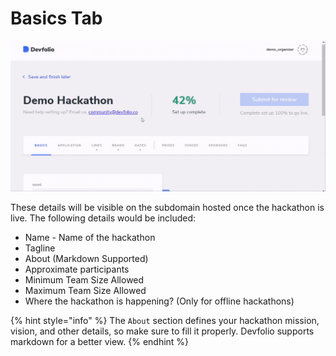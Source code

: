 # Basics Tab

![](../../.gitbook/assets/basic-details.gif)

These details will be visible on the subdomain hosted once the hackathon is live. The following details would be included:

* Name - Name of the hackathon
* Tagline
* About \(Markdown Supported\)
* Approximate participants
* Minimum Team Size Allowed
* Maximum Team Size Allowed
* Where the hackathon is happening? \(Only for offline hackathons\)

{% hint style="info" %}
The `About` section defines your hackathon mission, vision, and other details, so make sure to fill it properly. Devfolio supports markdown for a better view.
{% endhint %}

